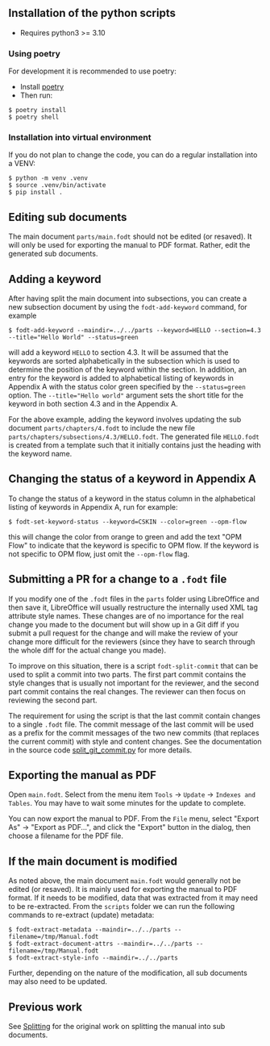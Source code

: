 

## Installation of the python scripts
- Requires python3 >= 3.10

### Using poetry
For development it is recommended to use poetry:

- Install [poetry](https://python-poetry.org/docs/)
- Then run:
```
$ poetry install
$ poetry shell
```

### Installation into virtual environment
If you do not plan to change the code, you can do a regular installation into a VENV:

```
$ python -m venv .venv
$ source .venv/bin/activate
$ pip install .
```

## Editing sub documents

The main document `parts/main.fodt` should not be edited (or resaved). It will
only be used for exporting the manual to PDF format. Rather, edit the generated sub documents.

## Adding a keyword

After having split the main document into subsections, you can create a new subsection document by
using the `fodt-add-keyword` command, for example
```
$ fodt-add-keyword --maindir=../../parts --keyword=HELLO --section=4.3 --title="Hello World" --status=green
```
will add a keyword `HELLO` to section 4.3. It will be assumed that the keywords are sorted
alphabetically in the subsection which is used to determine the position of the keyword
within the section. In addition, an entry for the keyword is added to alphabetical listing
of keywords in Appendix A with the
status color green specified by the `--status=green` option. The `--title="Hello world"`
argument sets the short title for the keyword in both section 4.3 and in the Appendix A.

For the above example, adding the keyword involves updating the sub document `parts/chapters/4.fodt`
to include the new file `parts/chapters/subsections/4.3/HELLO.fodt`.
The generated file `HELLO.fodt` is created from a template such that it initially contains just
the heading with the keyword name.

## Changing the status of a keyword in Appendix A

To change the status of a keyword in the status column in the alphabetical listing
of keywords in Appendix A, run for example:

```
$ fodt-set-keyword-status --keyword=CSKIN --color=green --opm-flow
```

this will change the color from orange to green and add the text "OPM Flow" to indicate
that the keyword is specific to OPM flow. If the keyword is not specific to OPM flow,
just omit the `--opm-flow` flag.

## Submitting a PR for a change to a `.fodt` file

If you modify one of the `.fodt` files in the `parts` folder using LibreOffice and then
save it, LibreOffice will usually restructure the internally used XML tag attribute style
names. These changes are of no importance for the real change you made to the document
but will show up in a Git diff if you submit a pull request for the change and will
make the review of your change more difficult for the reviewers (since they have to
search through the whole diff for the actual change you made).

To improve on this situation, there is a script `fodt-split-commit` that can be used
to split a commit into two parts. The first part commit contains the style changes that
is usually not important for the reviewer, and the second part commit contains the
real changes. The reviewer can then focus on reviewing the second part.

The requirement for using the script is that the last commit contain changes to a single
`.fodt` file. The commit message of the last commit will be used as a prefix for the commit
messages of the two new commits (that replaces the current commit) with style
and content changes. See the documentation in the source code [split_git_commit.py](src/fodt/split_git_commit.py) for more details.


## Exporting the manual as PDF

Open `main.fodt`. Select from the menu item `Tools` → `Update` → `Indexes and Tables`.
You may have to wait some minutes for the update to complete.

You can now export the manual to PDF. From the `File` menu, select "Export As" → "Export as PDF…",
and click the "Export" button in the dialog, then choose a filename for the PDF file.

## If the main document is modified

As noted above, the main document `main.fodt` would generally not be edited (or resaved). It is
mainly used for exporting the manual to PDF format. If it needs to be modified, data that was
extracted from it may need to be re-extracted. From the ``scripts`` folder we can run the following commands
to re-extract (update) metadata:

```
$ fodt-extract-metadata --maindir=../../parts --filename=/tmp/Manual.fodt
$ fodt-extract-document-attrs --maindir=../../parts --filename=/tmp/Manual.fodt
$ fodt-extract-style-info --maindir=../../parts
```

Further, depending on the nature of the modification, all sub documents may also need to be updated.

## Previous work

See [Splitting](docs/Splitting-The-Manual.md) for the original work on splitting the manual into
sub documents.

